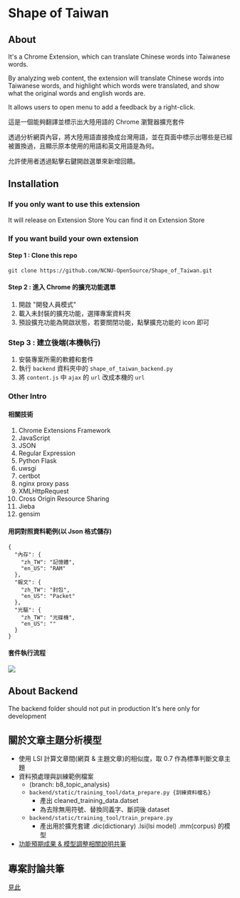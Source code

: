 # Shape of Taiwan

## About
It's a Chrome Extension, which can translate Chinese words into Taiwanese words.

By analyzing web content, the extension will translate Chinese words into Taiwanese words, and highlight which words were translated, and show what the original words and english words are.

It allows users to open menu to add a feedback by a right-click.

這是一個能夠翻譯並標示出大陸用語的 Chrome 瀏覽器擴充套件

透過分析網頁內容，將大陸用語直接換成台灣用語，並在頁面中標示出哪些是已經被置換過，且顯示原本使用的用語和英文用語是為何。

允許使用者透過點擊右鍵開啟選單來新增回饋。

## Installation
### If you only want to use this extension
It will release on Extension Store
You can find it on Extension Store

### If you want build your own extension

#### Step 1 : Clone this repo
`git clone https://github.com/NCNU-OpenSource/Shape_of_Taiwan.git`

#### Step 2 : 進入 Chrome 的擴充功能選單
1. 開啟 "開發人員模式"
2. 載入未封裝的擴充功能，選擇專案資料夾
3. 預設擴充功能為開啟狀態，若要關閉功能，點擊擴充功能的 icon 即可

### Step 3 : 建立後端(本機執行)
1. 安裝專案所需的軟體和套件
2. 執行 `backend` 資料夾中的 `shape_of_taiwan_backend.py`
3. 將 `content.js` 中 `ajax` 的 `url` 改成本機的 `url`

### Other Intro

#### 相關技術
1. Chrome Extensions Framework
2. JavaScript
3. JSON
4. Regular Expression
5. Python Flask
6. uwsgi
7. certbot
8. nginx proxy pass
9. XMLHttpRequest
10. Cross Origin Resource Sharing
11. Jieba
12. gensim

#### 用詞對照資料範例(以 Json 格式儲存)
```json=
{
  "內存": {
    "zh_TW": "記憶體",
    "en_US": "RAM"
  },
  "報文": {
    "zh_TW": "封包",
    "en_US": "Packet"
  },
  "光驅": {
    "zh_TW": "光碟機",
    "en_US": ""
  }
}
```
#### 套件執行流程
![](https://i.imgur.com/lEkj967.png)

## About Backend
The backend folder should not put in production
It's here only for development

## 關於文章主題分析模型
- 使用 LSI 計算文章間(網頁 & 主題文章)的相似度，取 0.7 作為標準判斷文章主題
- 資料預處理與訓練範例檔案
  - (branch: b8_topic_analysis)
  - `backend/static/training_tool/data_prepare.py {訓練資料檔名}` 
    - 產出 cleaned_training_data.datset
    - 為去除無用符號、替換同義字、斷詞後 dataset
  - `backend/static/training_tool/train_prepare.py `
     - 產出用於擴充套建 .dic(dictionary) .lsi(lsi model) .mm(corpus) 的模型
- [功能預期成果 & 模型調整相關說明共筆](https://hackmd.io/3EsxvvOpSJyz_1RjiN3qDA?both)
## 專案討論共筆
[見此](https://hackmd.io/GXm0RCNWSRGyPMsWsT23TA)
